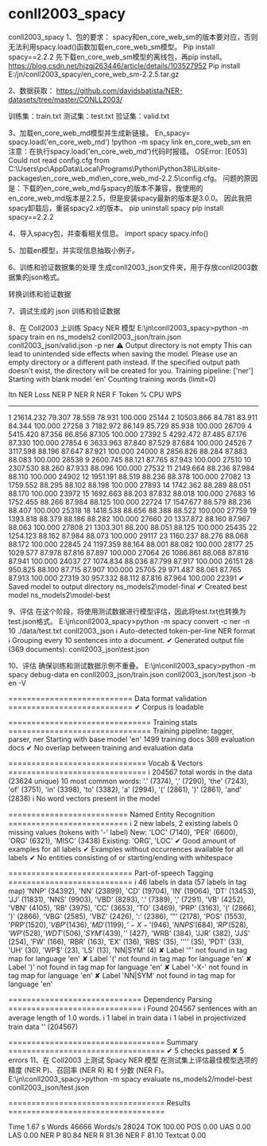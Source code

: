 # conll2003_spacy
conll2003_spacy
1、包的要求：
spacy和en_core_web_sm的版本要对应，否则无法利用spacy.load()函数加载en_core_web_sm模型。
Pip install spacy==2.2.2
先下载en_core_web_sm模型的离线包，再pip install。
https://blog.csdn.net/hjzgj263446/article/details/103527952
Pip install E:/jn/conll2003_spacy/en_core_web_sm-2.2.5.tar.gz

2、数据获取：
https://github.com/davidsbatista/NER-datasets/tree/master/CONLL2003/
 
训练集：train.txt
测试集：test.txt
验证集：valid.txt

3、加载en_core_web_md模型并生成新链接。
En_spacy= spacy.load('en_core_web_md')
!python -m spacy link en_core_web_sm en
注意：在执行spacy.load('en_core_web_md')代码时报错。
OSError: [E053] Could not read config.cfg from C:\Users\pc\AppData\Local\Programs\Python\Python38\Lib\site-packages\en_core_web_md\en_core_web_md-2.2.5\config.cfg。
问题的原因是：下载的en_core_web_md与spacy的版本不兼容，我使用的en_core_web_md版本是2.2.5，但是安装spacy最新的版本是3.0.0。
因此我把spacy卸载后，重装spacy2.x的版本。
pip uninstall spacy
pip install spacy==2.2.2

4、导入spacy包，并查看相关信息。
import spacy
spacy.info()
 
5、加载en模型，并实现信息抽取小例子。
 
6、训练和验证数据集的处理
生成conll2003_json文件夹，用于存放conll2003数据集的json格式。
 
转换训练和验证数据
 
 

7、调试生成的 json 训练和验证数据
 
   
8、在 Coll2003 上训练 Spacy NER 模型
E:\jn\conll2003_spacy>python -m spacy train en ns_models2 conll2003_json/train.json conll2003_json/valid.json -p ner
⚠ Output directory is not empty
This can lead to unintended side effects when saving the model. Please use an
empty directory or a different path instead. If the specified output path
doesn't exist, the directory will be created for you.
Training pipeline: ['ner']
Starting with blank model 'en'
Counting training words (limit=0)

Itn  NER Loss   NER P   NER R   NER F   Token %  CPU WPS
---  ---------  ------  ------  ------  -------  -------
  1  21614.232  79.307  78.559  78.931  100.000    25144
  2  10503.866  84.781  83.911  84.344  100.000    27258
  3   7182.972  86.149  85.729  85.938  100.000    26709
  4   5415.420  87.356  86.856  87.105  100.000    27392
  5   4292.472  87.485  87.176  87.330  100.000    27854
  6   3633.963  87.840  87.529  87.684  100.000    24526
  7   3117.598  88.196  87.647  87.921  100.000    24000
  8   2856.826  88.284  87.883  88.083  100.000    28538
  9   2600.745  88.121  87.765  87.943  100.000    27510
 10   2307.530  88.260  87.933  88.096  100.000    27532
 11   2149.664  88.236  87.984  88.110  100.000    24902
 12   1951.191  88.519  88.236  88.378  100.000    27082
 13   1759.552  88.295  88.102  88.198  100.000    27893
 14   1742.362  88.289  88.051  88.170  100.000    23972
 15   1692.663  88.203  87.832  88.018  100.000    27683
 16   1752.455  88.266  87.984  88.125  100.000    22724
 17   1547.677  88.579  88.236  88.407  100.000    25318
 18   1418.538  88.656  88.388  88.522  100.000    27759
 19   1393.818  88.379  88.186  88.282  100.000    27660
 20   1337.872  88.160  87.967  88.063  100.000    27808
 21   1303.301  88.200  88.051  88.125  100.000    25435
 22   1254.123  88.162  87.984  88.073  100.000    29117
 23   1160.237  88.276  88.068  88.172  100.000    22845
 24   1197.359  88.164  88.001  88.082  100.000    28177
 25   1029.577  87.978  87.816  87.897  100.000    27064
 26   1086.861  88.068  87.816  87.941  100.000    24037
 27   1074.834  88.036  87.799  87.917  100.000    26151
 28    950.825  88.100  87.715  87.907  100.000    25705
 29    971.487  88.061  87.765  87.913  100.000    27319
 30    957.332  88.112  87.816  87.964  100.000    22391
✔ Saved model to output directory
ns_models2\model-final
✔ Created best model
ns_models2\model-best


9、评估
在这个阶段，将使用测试数据进行模型评估，因此将test.txt也转换为test.json格式。
E:\jn\conll2003_spacy>python -m spacy convert -c ner -n 10  ./data/test.txt conll2003_json
ℹ Auto-detected token-per-line NER format
ℹ Grouping every 10 sentences into a document.
✔ Generated output file (369 documents): conll2003_json\test.json
 
10、评估
确保训练和测试数据示例不重叠。
E:\jn\conll2003_spacy>python -m spacy debug-data en conll2003_json/train.json conll2003_json/test.json -b en -V

=========================== Data format validation ===========================
✔ Corpus is loadable

=============================== Training stats ===============================
Training pipeline: tagger, parser, ner
Starting with base model 'en'
1499 training docs
369 evaluation docs
✔ No overlap between training and evaluation data

============================== Vocab & Vectors ==============================
ℹ 204567 total words in the data (23624 unique)
10 most common words: '.' (7374), ',' (7290), 'the' (7243), 'of' (3751), 'in'
(3398), 'to' (3382), 'a' (2994), '(' (2861), ')' (2861), 'and' (2838)
ℹ No word vectors present in the model

========================== Named Entity Recognition ==========================
ℹ 2 new labels, 2 existing labels
0 missing values (tokens with '-' label)
New: 'LOC' (7140), 'PER' (6600), 'ORG' (6321), 'MISC' (3438)
Existing: 'ORG', 'LOC'
✔ Good amount of examples for all labels
✔ Examples without occurrences available for all labels
✔ No entities consisting of or starting/ending with whitespace

=========================== Part-of-speech Tagging ===========================
ℹ 46 labels in data (57 labels in tag map)
'NNP' (34392), 'NN' (23899), 'CD' (19704), 'IN' (19064), 'DT' (13453), 'JJ'
(11831), 'NNS' (9903), 'VBD' (8293), '.' (7389), ',' (7291), 'VB' (4252), 'VBN'
(4105), 'RB' (3975), 'CC' (3653), 'TO' (3469), 'PRP' (3163), '(' (2866), ')'
(2866), 'VBG' (2585), 'VBZ' (2426), ':' (2386), '"' (2178), 'POS' (1553), 'PRP$'
(1520), 'VBP' (1436), 'MD' (1199), '-X-' (946), 'NNPS' (684), 'RP' (528), 'WP'
(528), 'WDT' (506), 'SYM' (439), '$' (427), 'WRB' (384), 'JJR' (382), 'JJS'
(254), 'FW' (166), 'RBR' (163), 'EX' (136), 'RBS' (35), '''' (35), 'PDT' (33),
'UH' (30), 'WP$' (23), 'LS' (13), 'NN|SYM' (4)
✘ Label '"' not found in tag map for language 'en'
✘ Label '(' not found in tag map for language 'en'
✘ Label ')' not found in tag map for language 'en'
✘ Label '-X-' not found in tag map for language 'en'
✘ Label 'NN|SYM' not found in tag map for language 'en'

============================= Dependency Parsing =============================
ℹ Found 204567 sentences with an average length of 1.0 words.
ℹ 1 label in train data
ℹ 1 label in projectivized train data
'' (204567)

================================== Summary ==================================
✔ 5 checks passed
✘ 5 errors
11、在 Coll2003 上测试 Spacy NER 模型
在测试集上评估最佳模型选项的精度 (NER P)、召回率 (NER R) 和 f 分数 (NER F)。
E:\jn\conll2003_spacy>python -m spacy evaluate ns_models2/model-best conll2003_json/test.json

================================== Results ==================================

Time      1.67 s
Words     46666
Words/s   28024
TOK       100.00
POS       0.00
UAS       0.00
LAS       0.00
NER P     80.84
NER R     81.36
NER F     81.10
Textcat   0.00
 
